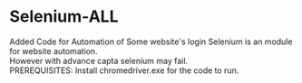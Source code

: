 # Selenium-ALL

Added Code for Automation of Some website's login
Selenium is an module for website automation.</br>
However with advance capta selenium may fail.</br>
PREREQUISITES:
Install chromedriver.exe for the code to run.
